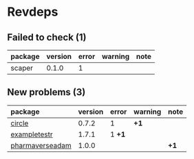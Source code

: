 # Revdeps

## Failed to check (1)

|package |version |error |warning |note |
|:-------|:-------|:-----|:-------|:----|
|scaper  |0.1.0   |1     |        |     |

## New problems (3)

|package         |version |error    |warning |note   |
|:---------------|:-------|:--------|:-------|:------|
|[circle](problems.md#circle)|0.7.2   |1        |__+1__  |       |
|[exampletestr](problems.md#exampletestr)|1.7.1   |1 __+1__ |        |       |
|[pharmaverseadam](problems.md#pharmaverseadam)|1.0.0   |         |        |__+1__ |

